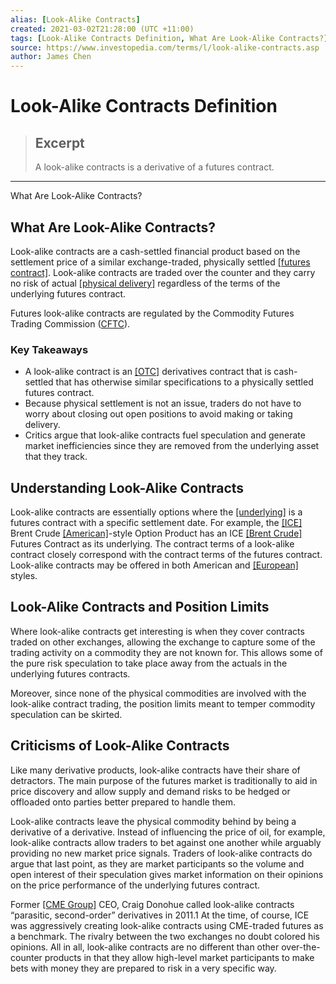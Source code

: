 ```yaml
---
alias: [Look-Alike Contracts]
created: 2021-03-02T21:28:00 (UTC +11:00)
tags: [Look-Alike Contracts Definition, What Are Look-Alike Contracts?]
source: https://www.investopedia.com/terms/l/look-alike-contracts.asp
author: James Chen
---
```


# Look-Alike Contracts Definition

> ## Excerpt
> A look-alike contracts is a derivative of a futures contract.

---

What Are Look-Alike Contracts?
## What Are Look-Alike Contracts?

Look-alike contracts are a cash-settled financial product based on the settlement price of a similar exchange-traded, physically settled [[futures contract]](https://www.investopedia.com/terms/f/futurescontract.asp). Look-alike contracts are traded over the counter and they carry no risk of actual [[physical delivery]](https://www.investopedia.com/terms/p/physicaldelivery.asp) regardless of the terms of the underlying futures contract.

Futures look-alike contracts are regulated by the Commodity Futures Trading Commission ([CFTC](https://www.investopedia.com/terms/c/cftc.asp)).

### Key Takeaways

-   A look-alike contract is an [[OTC]](https://www.investopedia.com/terms/o/otc.asp) derivatives contract that is cash-settled that has otherwise similar specifications to a physically settled futures contract.
-   Because physical settlement is not an issue, traders do not have to worry about closing out open positions to avoid making or taking delivery.
-   Critics argue that look-alike contracts fuel speculation and generate market inefficiencies since they are removed from the underlying asset that they track.

## Understanding Look-Alike Contracts

Look-alike contracts are essentially options where the [[underlying]](https://www.investopedia.com/terms/u/underlying.asp) is a futures contract with a specific settlement date. For example, the [[ICE]](https://www.investopedia.com/terms/i/intercontinentalexchange.asp) Brent Crude [[American]](https://www.investopedia.com/terms/a/americanoption.asp)\-style Option Product has an ICE [[Brent Crude]](https://www.investopedia.com/terms/n/northseabrentcrude.asp) Futures Contract as its underlying. The contract terms of a look-alike contract closely correspond with the contract terms of the futures contract. Look-alike contracts may be offered in both American and [[European]](https://www.investopedia.com/terms/e/europeanoption.asp) styles.

## Look-Alike Contracts and Position Limits

Where look-alike contracts get interesting is when they cover contracts traded on other exchanges, allowing the exchange to capture some of the trading activity on a commodity they are not known for. This allows some of the pure risk speculation to take place away from the actuals in the underlying futures contracts.

Moreover, since none of the physical commodities are involved with the look-alike contract trading, the position limits meant to temper commodity speculation can be skirted.

## Criticisms of Look-Alike Contracts

Like many derivative products, look-alike contracts have their share of detractors. The main purpose of the futures market is traditionally to aid in price discovery and allow supply and demand risks to be hedged or offloaded onto parties better prepared to handle them.

Look-alike contracts leave the physical commodity behind by being a derivative of a derivative. Instead of influencing the price of oil, for example, look-alike contracts allow traders to bet against one another while arguably providing no new market price signals. Traders of look-alike contracts do argue that last point, as they are market participants so the volume and open interest of their speculation gives market information on their opinions on the price performance of the underlying futures contract.

Former [[CME Group]](https://www.investopedia.com/terms/c/cme.asp) CEO, Craig Donohue called look-alike contracts “parasitic, second-order” derivatives in 2011.1 At the time, of course, ICE was aggressively creating look-alike contracts using CME-traded futures as a benchmark. The rivalry between the two exchanges no doubt colored his opinions. All in all, look-alike contracts are no different than other over-the-counter products in that they allow high-level market participants to make bets with money they are prepared to risk in a very specific way.
